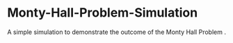 # Monty-Hall-Problem-Simulation
 A simple simulation to demonstrate the outcome of the Monty Hall Problem .
